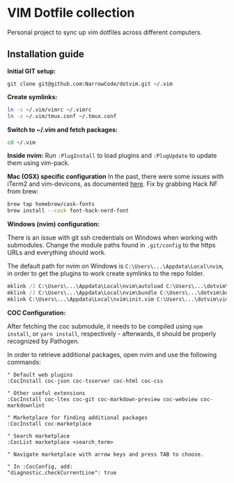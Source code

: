 # VIM Dotfile collection

Personal project to sync up vim dotfiles across different computers.

## Installation guide

**Initial GIT setup:**

  `git clone git@github.com:NarrowCode/dotvim.git ~/.vim`

**Create symlinks:**

  ```bash
  ln -s ~/.vim/vimrc ~/.vimrc
  ln -s ~/.vim/tmux.conf ~/.tmux.conf
  ```

**Switch to ~/.vim and fetch packages:**

  ```bash
  cd ~/.vim
  ```

**Inside nvim:**
  Run `:PlugInstall` to load plugins and `:PlugUpdate` to update them using vim-pack.

**Mac (OSX) specific configuration**
  In the past, there were some issues with iTerm2 and vim-devicons, as documented
  [here](https://github.com/ryanoasis/vim-devicons/issues/226).
  Fix by grabbing Hack NF from brew:

  ```bash
  brew tap homebrew/cask-fonts
  brew install --cask font-hack-nerd-font
  ```

**Windows (nvim) configuration:**

  There is an issue with git ssh credentials on Windows when working
  with submodules. Change the module paths found in `.git/config` to
  the https URLs and everything should work.

  The default path for nvim on Windows is `C:\Users\...\Appdata\Local\nvim`,
  in order to get the plugins to work create symlinks to the repo folder.

  ```bat
  mklink /J C:\Users\...\Appdata\Local\nvim\autoload C:\Users\...\dotvim\autoload
  mklink /J C:\Users\...\Appdata\Local\nvim\bundle C:\Users\...\dotvim\bundle
  mklink C:\Users\...\Appdata\Local\nvim\init.vim C:\Users\...\dotvim\vimrc
  ```

**COC Configuration:**

  After fetching the coc submodule, it needs to be compiled using `npm install`,
  or `yarn install`, respectively - afterwards, it should be properly recognized
  by Pathogen.

  In order to retrieve additional packages, open nvim and use the following 
  commands:
  ```vim
  " Default web plugins
  :CocInstall coc-json coc-tsserver coc-html coc-css

  " Other useful extensions
  :CocInstall coc-ltex coc-git coc-markdown-preview coc-webview coc-markdownlint

  " Marketplace for finding additional packages
  :CocInstall coc-marketplace

  " Search marketplace
  :CocList marketplace <search_term>

  " Navigate marketplace with arrow keys and press TAB to choose.
  
  " In :CocConfig, add:
  "diagnostic.checkCurrentLine": true
  ```
